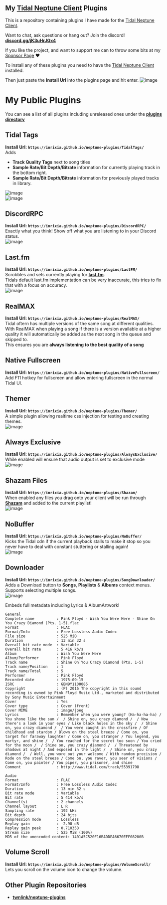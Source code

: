 ## My [Tidal Neptune Client](https://github.com/uwu/neptune-installer/releases/latest) Plugins
This is a repository containing plugins I have made for the [Tidal Neptune Client](https://github.com/uwu/neptune-installer/releases/latest).  

Want to chat, ask questions or hang out? Join the discord! **[discord.gg/jK3uHrJGx4](https://discord.gg/jK3uHrJGx4)**  

If you like the project, and want to support me can to throw some bits at my [Sponsor Page](https://github.com/sponsors/Inrixia) ❤️   

To install any of these plugins you need to have the [Tidal Neptune Client](https://github.com/uwu/neptune-installer/releases/latest) installed. 

Then just paste the **Install Url** into the plugins page and hit enter.
![image](https://github.com/Inrixia/neptune-plugins/assets/6373693/a997156c-a281-46ec-992a-397a742dd146)

# My Public Plugins
You can see a list of all plugins including unreleased ones under the [**plugins directory**](https://github.com/Inrixia/neptune-plugins/tree/master/plugins)


## Tidal Tags
**Install Url: `https://inrixia.github.io/neptune-plugins/TidalTags/`**   
Adds 
 - **Track Quality Tags** next to song titles
 - **Sample Rate/Bit Depth/Bitrate** information for currently playing track in the bottom right.
 - **Sample Rate/Bit Depth/Bitrate** information for previously played tracks in library.

![image](https://github.com/Inrixia/neptune-plugins/assets/6373693/3883d3f5-c340-4653-beda-ac5971237ee3)  
![image](https://github.com/Inrixia/neptune-plugins/assets/6373693/2b30406c-d2e0-4268-92f2-5ae4cc3262af)

## DiscordRPC
**Install Url: `https://inrixia.github.io/neptune-plugins/DiscordRPC/`**  
Exactly what you think! Show off what you are listening to in your Discord status.  
![image](https://github.com/Inrixia/neptune-plugins/assets/6373693/5dc644a5-1645-4344-b925-09ee2062f8b2) 

## Last.fm
**Install Url: `https://inrixia.github.io/neptune-plugins/LastFM/`**  
Scrobbles and sets currently playing for [**last.fm**](https://www.last.fm/).  
Tidals default last.fm implementation can be very inaccurate, this tries to fix that with a focus on accuracy.  
![image](https://github.com/Inrixia/neptune-plugins/assets/6373693/7e4ff7ad-422f-4836-b187-45217c5dd4e3)

## RealMAX
**Install Url: `https://inrixia.github.io/neptune-plugins/RealMAX/`**  
Tidal oftern has multiple versions of the same song at different qualities.  
With RealMAX when playing a song if there is a version available at a higher quality it will automatically be added as the next song in the queue and skipped to.  
This ensures you are **always listening to the best quality of a song**

## Native Fullscreen
**Install Url: `https://inrixia.github.io/neptune-plugins/NativeFullscreen/`**  
Add F11 hotkey for fullscreen and allow entering fullscreen in the normal Tidal UI.    

## Themer
**Install Url: `https://inrixia.github.io/neptune-plugins/Themer/`**  
A simple plugin allowing realtime css injection for testing and creating themes.  
![image](https://github.com/Inrixia/neptune-plugins/assets/6373693/dec1b36b-66df-4419-a7f1-9342992bd2b5) 

## Always Exclusive
**Install Url: `https://inrixia.github.io/neptune-plugins/AlwaysExclusive/`**  
While enabled will ensure that audio output is set to exclusive mode  
![image](https://github.com/Inrixia/neptune-plugins/assets/6373693/32ff8e55-728c-4a77-9e9e-50b53e90541c)  

## Shazam Files
**Install Url: `https://inrixia.github.io/neptune-plugins/Shazam/`**  
When enabled any files you drag onto your client will be run through [**Shazam**](https://www.shazam.com/) and added to the current playlist!  
![image](https://github.com/Inrixia/neptune-plugins/assets/6373693/f637d5a0-fea0-4ba4-984e-ccddb81341b9)  

## NoBuffer
**Install Url: `https://inrixia.github.io/neptune-plugins/NoBuffer/`**  
Kicks the Tidal cdn if the current playback stalls to make it stop so you never have to deal with constant stuttering or stalling again!  
![image](https://github.com/Inrixia/neptune-plugins/assets/6373693/8378a9a3-2d3f-4cd7-af04-ceeac350b9e6) 

## Downloader
**Install Url: `https://inrixia.github.io/neptune-plugins/SongDownloader/`**  
Adds a Download button to **Songs**, **Playlists** & **Albums** context menus.  
Supports selecting multiple songs.  
![image](https://github.com/Inrixia/neptune-plugins/assets/6373693/4811bf7d-3377-4a9a-b33f-ae0dddd394cb)

Embeds full metadata including Lyrics & AlbumArtwork!
```
General
Complete name          : Pink Floyd - Wish You Were Here - Shine On You Crazy Diamond (Pts. 1-5).flac
Format                 : FLAC
Format/Info            : Free Lossless Audio Codec
File size              : 525 MiB
Duration               : 13 min 32 s
Overall bit rate mode  : Variable
Overall bit rate       : 5 416 kb/s
Album                  : Wish You Were Here
Album/Performer        : Pink Floyd
Track name             : Shine On You Crazy Diamond (Pts. 1-5)
Track name/Position    : 1
Track name/Total       : 5
Performer              : Pink Floyd
Recorded date          : 1975-09-15
ISRC                   : GBN9Y1100085
Copyright              : (P) 2016 The copyright in this sound recording is owned by Pink Floyd Music Ltd., marketed and distributed by Sony Music Entertainment
Cover                  : Yes
Cover type             : Cover (front)
Cover MIME             : image/jpeg
Lyrics                 : Remember when you were young? (Ha-ha-ha-ha) / You shone like the sun /  / Shine on, you crazy diamond /  / Now there's a look in your eyes / Like black holes in the sky /  / Shine on, you crazy diamond /  / You were caught in the crossfire / Of childhood and stardom / Blown on the steel breeze / Come on, you target for faraway laughter / Come on, you stranger / You legend, you martyr, and shine /  / You reached for the secret too soon / You cried for the moon /  / Shine on, you crazy diamond /  / Threatened by shadows at night / And exposed in the light /  / Shine on, you crazy diamond /  / Well, you wore out your welcome / With random precision / Rode on the steel breeze / Come on, you raver, you seer of visions / Come on, you painter / You piper, you prisoner, and shine
Comment                : http://www.tidal.com/track/55391798

Audio
Format                 : FLAC
Format/Info            : Free Lossless Audio Codec
Duration               : 13 min 32 s
Bit rate mode          : Variable
Bit rate               : 5 414 kb/s
Channel(s)             : 2 channels
Channel layout         : L R
Sampling rate          : 192 kHz
Bit depth              : 24 bits
Compression mode       : Lossless
Replay gain            : -2.90 dB
Replay gain peak       : 0.710358
Stream size            : 525 MiB (100%)
MD5 of the unencoded content: 1401A5C520F16BADDEA6670EFF08200B
```

## Volume Scroll
**Install Url: `https://inrixia.github.io/neptune-plugins/VolumeScroll/`**  
Lets you scroll on the volume icon to change the volume.

## Other Plugin Repositories

- **[twnlink/neptune-plugins](https://github.com/twnlink/neptune-plugins)**
